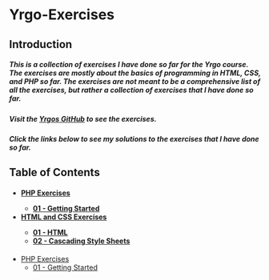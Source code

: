 # Yrgo-Exercises

## Introduction

##### This is a collection of exercises I have done so far for the Yrgo course. The exercises are mostly about the basics of programming in HTML, CSS, and PHP so far. The exercises are not meant to be a comprehensive list of all the exercises, but rather a collection of exercises that I have done so far.

##### Visit the [Yrgos GitHub](https://github.com/yrgo/wu22) to see the exercises.

##### Click the links below to see my solutions to the exercises that I have done so far.

## Table of Contents

<h4>
<ul>
<li><a href="https://github.com/Adishumla/Yrgo-Exercises/tree/main/PHP"> PHP Exercises <a></li>
<ul>
<li><a href="https://github.com/Adishumla/Yrgo-Exercises/tree/main/PHP/Lesson-01"> 01 - Getting Started </a></li>
</ul>
<li><a href="https://github.com/Adishumla/Yrgo-Exercises/tree/main/HTML%20and%20CSS">HTML and CSS Exercises</a></li>
<ul>
<li><a href="https://github.com/Adishumla/Yrgo-Exercises/tree/main/HTML%20and%20CSS/01%20-%20HTML">01 - HTML</a></li>
<li><a href="https://github.com/Adishumla/Yrgo-Exercises/tree/main/HTML%20and%20CSS/02%20-%20Cascading%20Style%20Sheets">02 - Cascading Style Sheets</a></li>
</ul>
</ul>
</h4>

- <a href="https://github.com/Adishumla/Yrgo-Exercises/tree/main/PHP">PHP Exercises</a>
  - <a href="https://github.com/Adishumla/Yrgo-Exercises/tree/main/PHP/Lesson-01"> 01 - Getting Started </a>
